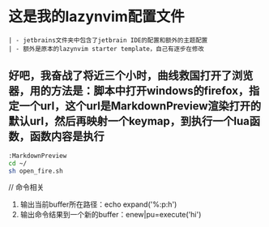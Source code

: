 # 这是我的lazynvim配置文件
    | - jetbrains文件夹中包含了jetbrain IDE的配置和额外的主题配置
    | - 额外是原本的lazynvim starter template，自己有逐步在修改
## 好吧，我奋战了将近三个小时，曲线救国打开了浏览器，用的方法是：脚本中打开windows的firefox，指定一个url，这个url是MarkdownPreview渲染打开的默认url，然后再映射一个keymap，到执行一个lua函数，函数内容是执行
```sh
:MarkdownPreview
cd ~/
sh open_fire.sh
```

// 命令相关
1. 输出当前buffer所在路径：echo expand('%:p:h')
2. 输出命令结果到一个新的buffer：enew|pu=execute('hi')
